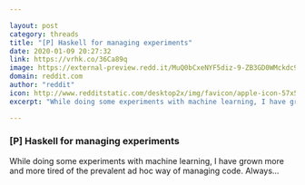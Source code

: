 ```yaml
---

layout: post
category: threads
title: "[P] Haskell for managing experiments"
date: 2020-01-09 20:27:32
link: https://vrhk.co/36Ca89q
image: https://external-preview.redd.it/MuQ0bCxeNYF5diz-9-ZB3GD0WMckdc9XaIsj9y8qlq4.jpg?width=400&height=209.42408377&auto=webp&s=346eb59967e7f1db73767b1987cb364dea9b5712
domain: reddit.com
author: "reddit"
icon: http://www.redditstatic.com/desktop2x/img/favicon/apple-icon-57x57.png
excerpt: "While doing some experiments with machine learning, I have grown more and more tired of the prevalent ad hoc way of managing code. Always..."

---
```


### [P] Haskell for managing experiments

While doing some experiments with machine learning, I have grown more and more tired of the prevalent ad hoc way of managing code. Always...